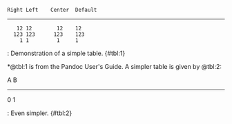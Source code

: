     Right Left    Center  Default
  ------- ------ -------- ---------
       12 12        12    12
      123 123      123    123
        1 1         1     1

  : Demonstration of a simple table. {\#tbl:1}

\*@tbl:1 is from the Pandoc User's Guide. A simpler table is given by
@tbl:2:

  A   B
  --- ---
  0   1

  : Even simpler. {\#tbl:2}
